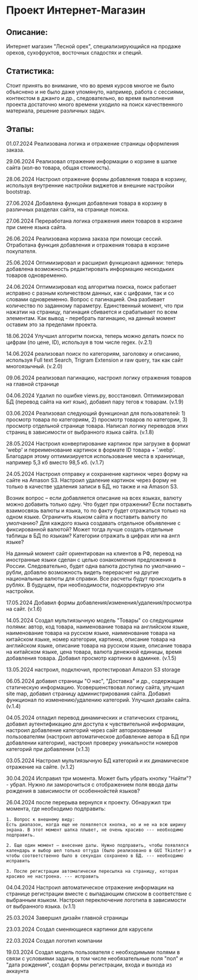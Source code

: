 <h1>Проект Интернет-Магазин</h1>
<h2>Описание:</h2>
<div>
    <p>Интернет магазин "Лесной орех", специализирующийся на продаже орехов, сухофруктов, восточных сладостях и специй.</p>
</div>
<h2>Статистика:</h2>
<div>
<p>Стоит принять во внимание, что во время курсов многое не было объяснено и не было даже упомянуто, например, работа с сессиями, контекстом в джанго и др., следовательно, во время выполнения проекта достаточно много времени уходило на поиск качественного материала, решение различных задач.
</p>
</div>
<h2>Этапы:</h2>
<div>
    <p>01.07.2024 Реализована логика и отражение страницы оформления заказа.</p>
    <p>29.06.2024 Реализовал отражение информации о корзине в шапке сайта (кол-во товара, общая стоимость).</p>
    <p>28.06.2024 Настроил отражение формы добавления товара в корзину, используя внутренние настройки виджетов и внешние настройки bootstrap.</p>
    <p>27.06.2024 Добавлена функция добавления товара в корзину в различных разделах сайта, на странице поиска.</p>
    <p>27.06.2024 Переработана логика отражения имен товаров в корзине при смене языка сайта.</p>
    <p>26.06.2024 Реализована корзина заказа при помощи сессий. Отработана функция добавления и отражения товара в корзине покупателя.</p>
    <p>25.06.2024 Оптимизировал и расширил функциоанл админки: теперь добавлена возможность редактировать информацию нескодьких товаров одновременно.</p>
    <p>24.06.2024 Оптимизировал код алгоритма поиска, поиск работает исправно с разным количеством данных, как с цифрами, так и со словами одновременно. Вопрос с пагинацией. Она разбивает количество по заданному параметру. Единственный момент, что при нажатии на страницу, пагинация сбивается и срабатывает по всем элементам. Как вывод - перебрать пагинацию, на данный момент оставим это за пределами проекта.</p>
    <p>18.06.2024 Улучшил алгоритм поиска, теперь можно делать поиск по цифрам (по цене, ID), используя в том числе regex. (v.2.1)</p>
    <p>14.06.2024 реализовал поиск по категориям, заголовку и описанию, используя Full text Search, Trigram Extension и raw query, так как сайт многоязычный. (v.2.0)</p>
    <p>09.06.2024 реализовал пагинацию, настроил логику отражения товаров на главной странице</p>
    <p>04.06.2024 Удалил по ошибке views.py, восстановил. Оптимизировал БД (перевод сайта на кит язык), добавил пару тегов к товарам. (v.1.9)</p>
    <p>03.06.2024 Реализовал следующий функционал для пользователей: 1) просмотр товара по категориям, 2) просмотр товаров по категории, 3) просмотр отдельной странице товара. Написал логику переводов этих страниц в зависимости от выбранного языка сайта. (v.1.8)</p>
    <p>28.05.2024 Настроил конвертирование картинок при загрузке в формат 'webp' и переименование картинок в формате ID товара + '.webp'. Благодаря этому оптимизируется использование места в хранилище, например 5,3 кб вместо 98,5 кб. (v.1.7)</p>
    <p>24.05.2024 Настроил отправку и сохранение картинок через форму на сайте на Amason S3. Настроил удаление картинок через форму не только в качестве удаления записи в БД, но также и на Amason S3.</p>
    <p>Возник вопрос – если добавляется описание на всех языках, валюту можно добавить только одну. Что будет при отражении? Если поставить взаимосвязь валюты и языка, то по факту будет отражаться только на одном языке. Ограничить языком сайта и поставить валюту по умолчанию? Для каждого языка создавать отдельное объявление с фиксированной валютой? Может тогда лучше создать отдельные таблицы в БД по языкам?
    Категории отражать в цифрах или на англ языке?
    </p>
    <p>На данный момент сайт ориентирован на клиентов в РФ, перевод на иностранные языки сделан с целью ознакомления предложения в России. Следовательно, будет одна валюта доступна по умолчанию – рубли, добавлю возможность видеть перерасчет на другие национальные валюты для справки. Все расчеты будут происходить в рублях. В будущем, при необходимости, подкорректирую эти настройки.</p>
    </p>
    <p>17.05.2024 Добавил формы добавления/изменения/удаления/просмотра на сайт. (v.1.6)</p>
    <p>14.05.2024 Создал мультиязычную модель "Товары" со следующими полями: автор, код товара, наименование товара на английском языке, наименование товара на русском языке, наименование товара на китайском языке, номер категории, картинка, описание товара на английском языке, описание товара на русском языке, описание товара на китайском языке, цена товара, валюта денежной единицы, время добавления товара. Добавил просмотр картинки в админке. (v.1.5)</p>
    <p>13.05.2024 настроил, подключил, протестировал Amazon S3 storage</p>
    <p>06.05.2024 добавил страницы "О нас", "Доставка" и др., содержащие статическую информацию. Усовершенствовал логику сайта, улучшил site map, добавил страницу администрирования сайта. Добавил функционал по изменению/удалению категорий. Улучшил дизайн сайта. (v.1.4)</p>
    <p>04.05.2024 отладил перевод динамических и статических страниц, добавил аутентификацию для доступа к чувствительной информации, настроил добавление категорий через сайт авторизованным пользователям (настроил автоматическое добавление автора в БД при добавлении категории), настроил проверку уникальности номеров категорий при добавлении (v.1.3)</p>
    <p>03.05.2024 Настроил мультиязычную БД категорий и их динамическое отражение на сайте. (v.1.2)</p>
    <p>30.04.2024 Исправил три момента. Может быть убрать кнопку "Найти"? - убрал. Нужно ли заморочиться с отображением поля ввода даты рождения в зависимости от особеннойстей языков?</p>
    <p>26.04.2024 после перерыва вернулся к проекту. Обнаружил три момента, где необходимо подправить: 
    
    1. Вопрос к внешнему виду:
    Есть диапазон, когда еще не появляется кнопка, но и не на всю ширину экрана. В этот момент шапка плывет, не очень красиво --- необходимо подправить.
    
    2. Eще один момент – внесение даты. Нужно подправить, чтобы появлялся календарь и выбор шел только оттуда (было реализовано в GUI Tkinter) и чтобы соответственно было в секундах сохранено в БД. --- необходимо исправить
    
    3. После регистрации автоматически пересылка на страницу, которая красиво не настроена. --- исправить
</p>
    <p>04.04.2024 Настроил автоматическое отражение информации на странице регистрации вместе с выпадающим списком в соответствие с выбранным языком. Настроил переключение логотипа в зависимости от выбранного языка. (v.1.1)</p>
    <p>25.03.2024 Завершил дизайн главной страницы</p>
    <p>23.03.2024 Создал сменяющиеся картинки для карусели</p>
    <p>22.03.2024 Создал логотип компании</p>
    <p>19.03.2024 Создал модель пользователя с необходимыми полями в связи с условиями задачи, в том числе необязательные поля "пол" и "дата рождения", создал формы регистрации, входа и выхода из аккаунта</p>
</div>
<div>
    <p></p>
    <p></p>
</div>